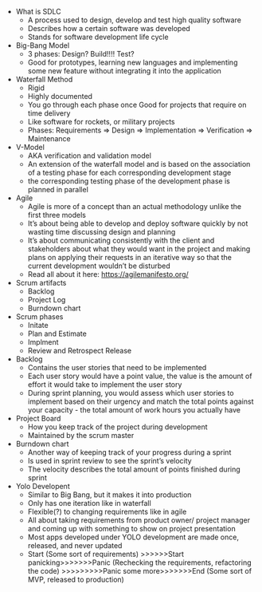 * What is SDLC
    * A process used to design, develop and test high quality software
    * Describes how a certain software was developed
    * Stands for software development life cycle
* Big-Bang Model
    * 3 phases: Design? Build!!!! Test? 
    * Good for prototypes, learning new languages and implementing some new feature without integrating it into the application
* Waterfall Method
    * Rigid
    * Highly documented
    * You go through each phase once Good for projects that require on time delivery
    * Like software for rockets, or military projects
    * Phases: Requirements => Design => Implementation => Verification => Maintenance
* V-Model
    * AKA verification and validation model 
    * An extension of the waterfall model and is based on the association of a testing phase for each corresponding development stage
    * the corresponding testing phase of the development phase is planned in parallel
* Agile
    * Agile is more of a concept than an actual methodology unlike the first three models
    * It’s about being able to develop and deploy software quickly by not wasting time discussing design and planning
    * It’s about communicating consistently with the client and stakeholders about what they would want in the project and making plans on applying their requests in an iterative way so that the current development wouldn’t be disturbed 
    * Read all about it here: https://agilemanifesto.org/
* Scrum artifacts
    * Backlog
    * Project Log
    * Burndown chart
* Scrum phases
    * Initate
    * Plan and Estimate
    * Implment
    * Review and Retrospect Release
* Backlog
    * Contains the user stories that need to be implemented
    * Each user story would have a point value, the value is the amount of effort it would take to implement the user story
    *  During sprint planning, you would assess which user stories to implement based on their urgency and match the total points against your capacity - the total amount of work hours you actually have
* Project Board
    * How you keep track of the project during development
    * Maintained by the scrum master
* Burndown chart
    * Another way of keeping track of your progress during a sprint 
    * Is used in sprint review to see the sprint’s velocity 
    * The velocity describes the total amount of points finished during sprint
* Yolo Developent
    * Similar to Big Bang, but it makes it into production
    * Only has one iteration like in waterfall 
    * Flexible(?) to changing requirements like in agile
    * All about taking requirements from product owner/ project manager and coming up with something to show on project presentation
    * Most apps developed under YOLO development are made once, released, and never updated  
    * Start (Some sort of requirements) >>>>>>Start panicking>>>>>>>Panic (Rechecking the requirements, refactoring the code)  >>>>>>>>>Panic some more>>>>>>>End (Some sort of MVP, released to production)